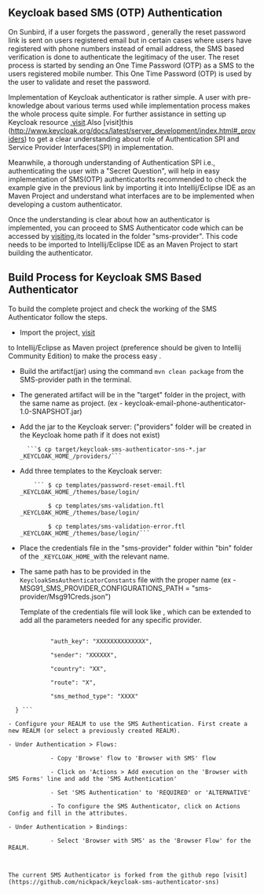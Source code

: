 
## Keycloak based SMS (OTP) Authentication

On Sunbird, if a user forgets the password , generally the reset password link is sent on users registered email but in certain cases where users have registered with phone numbers instead of email address, the SMS based verification is done to authenticate the legitimacy of the user. The reset process is started by sending an One Time Password (OTP) as a SMS to the users registered mobile number. This One Time Password (OTP) is used by the user to validate and reset the password.

Implementation of Keycloak authenticator is rather simple. A user with pre-knowledge about various terms used while implementation process makes the whole process quite simple. For further assistance in setting up Keycloak resource ,[visit](http://www.keycloak.org/docs/latest/server_development/index.html#_auth_spi).Also [visit]this (http://www.keycloak.org/docs/latest/server_development/index.html#_providers) to get a clear understanding about role of  Authentication SPI and Service Provider Interfaces(SPI) in implementation.

Meanwhile, a thorough understanding of Authentication SPI i.e., authenticating the user with a "Secret Question", will help in easy implementation of SMS(OTP) authenticatorIts recommended to check the example give in the previous link by importing it into Intellij/Eclipse IDE as an Maven Project and understand what interfaces are to be implemented when developing a custom authenticator.

 Once the understanding is clear about how an authenticator is implemented, you can proceed to SMS Authenticator code which can be accessed by [visiting](https://github.com/project-sunbird/sunbird-auth/tree/master/keycloak),its located in the folder "sms-provider". This code needs to be imported to Intellij/Eclipse IDE as an Maven Project to start building the authenticator.

##  Build Process for Keycloak SMS Based Authenticator

 To build the complete project and check the working of the SMS Authenticator follow the steps.

 - Import the project, [visit](https://github.com/project-sunbird/sunbird-auth/tree/master/keycloak)   

  to Intellij/Eclipse as Maven project (preference should be given to Intellij Community Edition) to make the process easy .

- Build the artifact(jar) using the command ```mvn clean package``` from the SMS-provider path in the terminal.

- The generated artifact will be in the "target" folder in the project, with the same name as project. (ex - keycloak-email-phone-authenticator-1.0-SNAPSHOT.jar)

- Add the jar to the Keycloak server: ("providers" folder will be created in the Keycloak home path if it does not exist)

      	```$ cp target/keycloak-sms-authenticator-sns-*.jar _KEYCLOAK_HOME_/providers/```

-  Add three templates to the Keycloak server:

           ``` $ cp templates/password-reset-email.ftl _KEYCLOAK_HOME_/themes/base/login/

        	   $ cp templates/sms-validation.ftl _KEYCLOAK_HOME_/themes/base/login/

  	           $ cp templates/sms-validation-error.ftl _KEYCLOAK_HOME_/themes/base/login/```

- Place the credentials file in the "sms-provider" folder within "bin" folder of the ```_KEYCLOAK_HOME_```with the relevant name.

- The same path has to be provided in the ```KeycloakSmsAuthenticatorConstants``` file with the proper name (ex - MSG91_SMS_PROVIDER_CONFIGURATIONS_PATH = "sms-provider/Msg91Creds.json")

  Template of the credentials file will look like , which can be extended to add all the parameters needed for any specific provider.

``` {

        	"auth_key": "XXXXXXXXXXXXXX",

        	"sender": "XXXXXX",

        	"country": "XX",

        	"route": "X",

        	"sms_method_type": "XXXX"

  } ```

- Configure your REALM to use the SMS Authentication. First create a new REALM (or select a previously created REALM).

- Under Authentication > Flows:

        	- Copy 'Browse' flow to 'Browser with SMS' flow

        	- Click on 'Actions > Add execution on the 'Browser with SMS Forms' line and add the 'SMS Authentication'

        	- Set 'SMS Authentication' to 'REQUIRED' or 'ALTERNATIVE'

        	- To configure the SMS Authenticator, click on Actions Config and fill in the attributes.

- Under Authentication > Bindings:

        	- Select 'Browser with SMS' as the 'Browser Flow' for the REALM.

 

The current SMS Authenticator is forked from the github repo [visit](https://github.com/nickpack/keycloak-sms-authenticator-sns)
